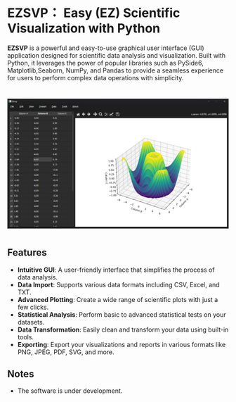 # EZSVP： **E**asy (EZ) **S**cientific **V**isualization with **P**ython
**EZSVP** is a powerful and easy-to-use graphical user interface (GUI) application designed for scientific data analysis and visualization. Built with Python, it leverages the power of popular libraries such as PySide6, Matplotlib,Seaborn, NumPy, and Pandas to provide a seamless experience for users to perform complex data operations with simplicity.
#
![image](https://github.com/Dot4diw/Ezsvp/blob/main/resources/Screenshot%202024-11-12%20212524.png)
#
## Features

- **Intuitive GUI**: A user-friendly interface that simplifies the process of data analysis.
- **Data Import**: Supports various data formats including CSV, Excel, and TXT.
- **Advanced Plotting**: Create a wide range of scientific plots with just a few clicks.
- **Statistical Analysis**: Perform basic to advanced statistical tests on your datasets.
- **Data Transformation**: Easily clean and transform your data using built-in tools.
- **Exporting**: Export your visualizations and reports in various formats like PNG, JPEG, PDF, SVG, and more.

## Notes
- The software is under development.

